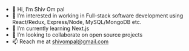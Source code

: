 - 👋 Hi, I’m Shiv Om pal
- 👀 I’m interested in working in Full-stack software development using React/Redux, Express/Node, MySQL/MongoDB etc.
- 🌱 I’m currently learning Next.js
- 💞️ I’m looking to collaborate on open source projects
- 📫 Reach me at shivompal@gmail.com

<!---
shivompal/shivompal is a ✨ special ✨ repository because its `README.md` (this file) appears on your GitHub profile.
You can click the Preview link to take a look at your changes.
--->
